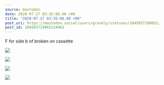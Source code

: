 ```yaml
---
source: mastodon
date: 2020-07-27 03:35:08.60 +00
title: "2020-07-27 03:35:08.60 +00"
post_uri: https://mastodon.social/users/gravely/statuses/104583719065124963
post_id: 104583719065124963
---
```

F for side b of broken on cassette


![](/images/104583718527177499.jpg)

![](/images/104583718759149291.jpg)

![](/images/104583718887540753.jpg)

![](/images/104583718986189561.jpg)

